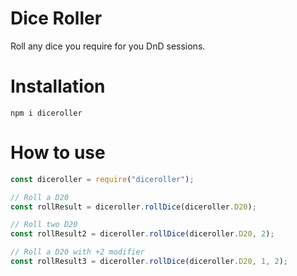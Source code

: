 # Dice Roller

Roll any dice you require for you DnD sessions.

# Installation

`npm i diceroller`

# How to use

```js
const diceroller = require("diceroller");

// Roll a D20
const rollResult = diceroller.rollDice(diceroller.D20);

// Roll two D20
const rollResult2 = diceroller.rollDice(diceroller.D20, 2);

// Roll a D20 with +2 modifier
const rollResult3 = diceroller.rollDice(diceroller.D20, 1, 2);
```
